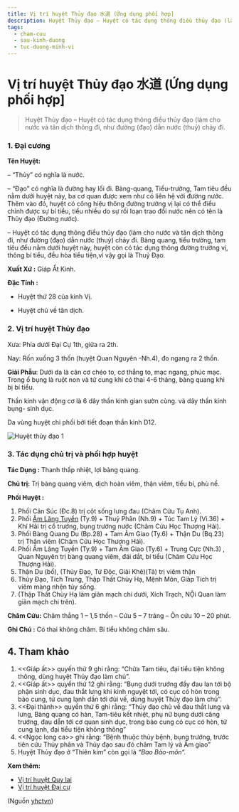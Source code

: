 ```yaml
---
title: Vị trí huyệt Thủy đạo 水道 (Ứng dụng phối hợp]
description: Huyệt Thủy đạo – Huyệt có tác dụng thông điều thủy đạo (làm cho nước và tân dịch thông đi, như đường (đạo) dẫn nước (thuỷ) chảy đi
tags:
  - cham-cuu
  - sau-kinh-duong
  - tuc-duong-minh-vi
---
```


# Vị trí huyệt Thủy đạo 水道 (Ứng dụng phối hợp] 

> Huyệt Thủy đạo – Huyệt có tác dụng thông điều thủy đạo (làm cho nước và tân dịch thông đi, như đường (đạo) dẫn nước (thuỷ) chảy đi.

### 1. Đại cương

**Tên Huyệt:** 

– “Thủy” có nghĩa là nước.

– “Đạo” có nghĩa là đường hay lối đi. Bàng-quang, Tiểu-trường, Tam tiêu đều nằm dưới huyệt này, ba cơ quan được xem như có liên hệ với đường nước. Thêm vào đó, huyệt có công hiệu thông đường trường vị lại có thể điều chỉnh được sự bí tiểu, tiểu nhiều do sự rối loạn trao đổi nước nên có tên là Thủy đạo (Đường nước).

– Huyệt có tác dụng thông điều thủy đạo (làm cho nước và tân dịch thông đi, như đường (đạo) dẫn nước (thuỷ) chảy đi. Bàng quang, tiểu trường, tam tiêu đều nằm dưới huyệt này, huyệt còn có tác dụng thông đường trường vị, thông bí tiểu, đều hòa tiểu tiện,vì vậy gọi là Thuỷ Đạo.

**Xuất Xứ :** Giáp Ất Kinh.

**Đặc Tính :**

+ Huyệt thứ 28 của kinh Vị.

+ Huyệt chủ về tân dịch.

### 2. Vị trí huyệt Thủy đạo

Xưa: Phía dưới Đại Cự 1th, giữa ra 2th.

Nay: Rốn xuống 3 thốn (huyệt Quan Nguyên -Nh.4), đo ngang ra 2 thốn.

**Giải Phẫu**: Dưới da là cân cơ chéo to, cơ thẳng to, mạc ngang, phúc mạc. Trong ổ bụng là ruột non và tử cung khi có thai 4-6 tháng, bàng quang khi bị bí tiểu.

Thần kinh vận động cơ là 6 dây thần kinh gian sườn cùng. và dây thần kinh bụng- sinh dục.

Da vùng huyệt chi phối bởi tiết đoạn thần kinh D12.

![Huyệt thủy đạo 1](/imgs/yhctvn/Huyet-thuy-dao-1-300x169.jpg)

### 3. Tác dụng chủ trị và phối hợp huyệt

**Tác Dụng :** Thanh thấp nhiệt, lợi bàng quang.

**Chủ trị:** Trị bàng quang viêm, dịch hoàn viêm, thận viêm, tiểu bí, phù nề.

**Phối Huyệt :**

1. Phối Cân Súc (Đc.8) trị cột sống lưng đau (Châm Cứu Tụ Anh).
2. Phối [Âm Lăng Tuyền](/yhctvn/vi-tri-huyet-am-lang-tuyen-%e9%98%b4%e9%99%b5%e6%b3%89) (Ty.9) + Thuỷ Phân (Nh.9) + Túc Tam Lý (Vi.36) + Khí Hải trị cổ trướng, bụng trướng nước (Châm Cứu Học Thượng Hải).
3. Phối Bàng Quang Du (Bp.28) + Tam Âm Giao (Ty.6) + Thận Du (Bq.23) trị Thận viêm (Châm Cứu Học Thượng Hải).
4. Phối Âm Lăng Tuyền (Ty.9) + Tam Âm Giao (Ty.6) + Trung Cực (Nh.3) , Quan Nguyên trị bàng quang viêm, đái dắt, bí tiểu (Châm Cứu Học Thượng Hải).
5. Thận Du (bổ), (Thủy Đạo, Tứ Độc, Giải Khê)(Tả) trị viêm thận
6. Thủy Đạo, Tích Trung, Thập Thất Chùy Hạ, Mệnh Môn, Giáp Tích trị viêm màng nhện tủy sống.
7. (Thập Thất Chùy Hạ làm giãn mạch chi dưới, Xích Trạch, NỘi Quan làm giãn mạch chi trên).

**Châm Cứu:** Châm thẳng 1 – 1,5 thốn – Cứu 5 – 7 tráng – Ôn cứu 10 – 20 phút.

**Ghi Chú :** Có thai không châm. Bí tiểu không châm sâu.

## **4. Tham khảo**

1. <<Giáp ất>> quyến thứ 9 ghi rằng: “Chữa Tam tiêu, đại tiểu tiện không thông, dùng huyệt Thủy đạo làm chủ”.
2. <<Giáp ất>> quyển thứ 12 ghi rằng: “Bụng dưới trướng đầy đau lan tới bộ phận sinh dục, đau thắt lưng khi kinh nguyệt tới, có cục có hòn trong bào cung, tử cung lạnh dần tới đùi vế, dùng huyệt Thủy đạo làm chủ”.
3. <<Đại thành>> quyển thứ 6 ghi rằng: “Thủy đạo chủ về đau thắt lưng và lưng, Bàng quang có hàn, Tam-tiêu kết nhiệt, phụ nữ bụng dưới căng trướng, đau dẫn tới cơ quan sinh dục, trong bào cung có cục có hòn, tử cung lạnh, đại tiểu tiện không thông”
4. <<Ngọc long ca>> ghi rằng: “Bệnh thuộc thủy bệnh, bụng trướng, trước tiên cứu Thủy phân và Thủy đạo sau đó châm Tam lý và Âm giao”
5. Huyệt Thủy đạo ở “Thiên kim” còn gọi là *“*Bao Bào-môn*“.*

**Xem thêm:**

* [Vị trí huyệt Quy lai](/yhctvn/vi-tri-huyet-quy-lai)
* [Vị trí huyệt Đại cự](/yhctvn/vi-tri-huyet-dai-cu)

(Nguồn <a href="https://yhctvn.com/vi-tri-huyet-thuy-dao/" target="_blank">yhctvn</a>)
